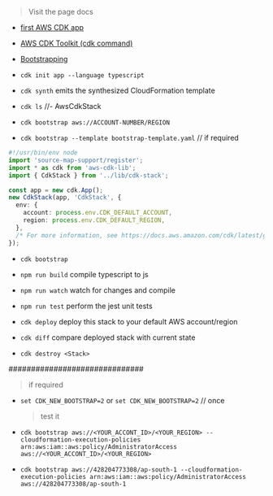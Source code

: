 > Visit the page docs

- [first AWS CDK app](https://docs.aws.amazon.com/cdk/v2/guide/hello_world.html)

- [AWS CDK Toolkit (cdk command)](https://docs.aws.amazon.com/cdk/v2/guide/cli.html)

- [Bootstrapping](https://docs.aws.amazon.com/cdk/v2/guide/bootstrapping.html)

- `cdk init app --language typescript`

- `cdk synth` emits the synthesized CloudFormation template

- `cdk ls` //- AwsCdkStack

- `cdk bootstrap aws://ACCOUNT-NUMBER/REGION`


- `cdk bootstrap --template bootstrap-template.yaml` // if required

```ts
#!/usr/bin/env node
import 'source-map-support/register';
import * as cdk from 'aws-cdk-lib';
import { CdkStack } from '../lib/cdk-stack';

const app = new cdk.App();
new CdkStack(app, 'CdkStack', {
  env: {
    account: process.env.CDK_DEFAULT_ACCOUNT,
    region: process.env.CDK_DEFAULT_REGION,
  },
  /* For more information, see https://docs.aws.amazon.com/cdk/latest/guide/environments.html */
});
```

- `cdk bootstrap `

- `npm run build` compile typescript to js
- `npm run watch` watch for changes and compile
- `npm run test` perform the jest unit tests

- `cdk deploy` deploy this stack to your default AWS account/region

- `cdk diff` compare deployed stack with current state

- `cdk destroy <Stack>`

##############################

> if required

- `set CDK_NEW_BOOTSTRAP=2` or `set CDK_NEW_BOOTSTRAP=2` // once

  > test it

- `cdk bootstrap aws://<YOUR_ACCONT_ID>/<YOUR_REGION> --cloudformation-execution-policies arn:aws:iam::aws:policy/AdministratorAccess aws://<YOUR_ACCONT_ID>/<YOUR_REGION>`

- `cdk bootstrap aws://428204773308/ap-south-1 --cloudformation-execution-policies arn:aws:iam::aws:policy/AdministratorAccess aws://428204773308/ap-south-1`
